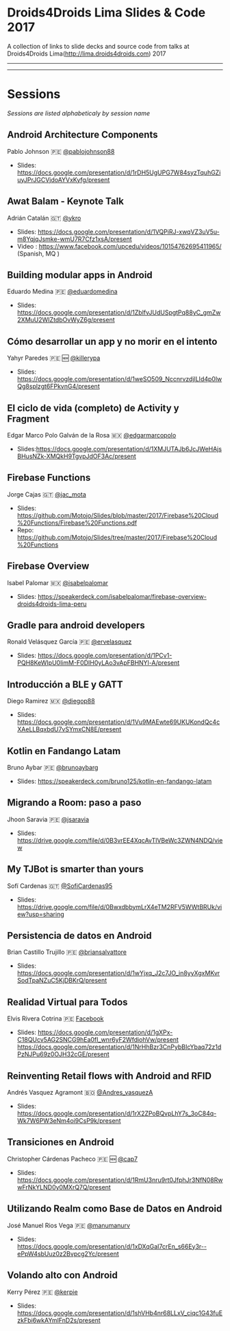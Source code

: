 Droids4Droids Lima Slides & Code 2017
==============

A collection of links to slide decks and source code from talks at Droids4Droids Lima(http://lima.droids4droids.com) 2017


-----


-----

# Sessions

_Sessions are listed alphabeticaly by session name_


## Android Architecture Components
Pablo Johnson :peru: [@pablojohnson88](https://twitter.com/pablojohnson88)

* Slides: https://docs.google.com/presentation/d/1rDH5UgUPG7W84syzTquhGZiuyJPrJGCVjdoAYVxKyfg/present


## Awat Balam - Keynote Talk
Adrián Catalán :guatemala: [@ykro](https://twitter.com/ykro)

* Slides: https://docs.google.com/presentation/d/1VQPiRJ-xwqVZ3uV5u-m8YqjqJsmke-wmU7R7Cfz1xsA/present
* Video : https://www.facebook.com/upcedu/videos/10154762695411965/  (Spanish, MQ )


## Building modular apps in Android
Eduardo Medina :peru: [@eduardomedina](https://twitter.com/eduardomedina)

* Slides: https://docs.google.com/presentation/d/1ZblfvJUdUSpgtPq88yC_gmZw2XMuU2WIZtdbOvWyZ6g/present


## Cómo desarrollar un app y no morir en el intento
Yahyr Paredes :peru: :new: [@killerypa](https://twitter.com/killerypa)

* Slides: https://docs.google.com/presentation/d/1weSO509_NccnrvzdjlLId4p0lwQg8splzgt6FPkvnG4/present


## El ciclo de vida (completo) de Activity y Fragment
Edgar Marco Polo Galván de la Rosa :mexico: [@edgarmarcopolo](https://twitter.com/edgarmarcopolo)

* Slides:https://docs.google.com/presentation/d/1XMJUTAJb6JcJWeHAjsBHusNZk-XMQkH9TgvpJdOF3Ac/present


## Firebase Functions	
Jorge Cajas :guatemala: [@jac_mota](https://twitter.com/jac_mota)

* Slides: https://github.com/Motojo/Slides/blob/master/2017/Firebase%20Cloud%20Functions/Firebase%20Functions.pdf
* Repo: https://github.com/Motojo/Slides/tree/master/2017/Firebase%20Cloud%20Functions


## Firebase Overview
Isabel Palomar :mexico: [@isabelpalomar](https://twitter.com/isabelpalomar)

* Slides:  https://speakerdeck.com/isabelpalomar/firebase-overview-droids4droids-lima-peru


## Gradle para android developers
Ronald Velásquez García :peru: [@ervelasquez](https://twitter.com/ervelasquez)

* Slides: https://docs.google.com/presentation/d/1PCv1-PQH8KeWIpU0limM-F0DIH0yLAo3vApFBHNYl-A/present

## Introducción a BLE y GATT
Diego Ramirez :mexico: [@diegop88](https://twitter.com/diegop88)

* Slides: https://docs.google.com/presentation/d/1Vu9MAEwte69UKUKondQc4cXAeLLBqxbdU7vSYmxCN8E/present

## Kotlin en Fandango Latam
Bruno Aybar :peru: [@brunoaybarg](https://twitter.com/brunoaybarg)

* Slides: https://speakerdeck.com/bruno125/kotlin-en-fandango-latam


## Migrando a Room: paso a paso
Jhoon Saravia :peru: [@jsaravia](https://twitter.com/jsaravia)

* Slides: https://drive.google.com/file/d/0B3vrEE4XqcAvTlVBeWc3ZWN4NDQ/view


## My TJBot is smarter than yours
Sofí Cardenas :guatemala: [@SofiCardenas95](https://twitter.com/SofiCardenas95)

* Slides: https://drive.google.com/file/d/0BwxdbbymLrX4eTM2RFV5WWtBRUk/view?usp=sharing


## Persistencia de datos en Android
Brian Castillo Trujillo :peru: [@briansalvattore](https://twitter.com/briansalvattore)

* Slides: https://docs.google.com/presentation/d/1wYjxq_J2c7JO_in8yyXgxMKvrSodTpaNZuC5KjDBKrQ/present


## Realidad Virtual para Todos
Elvis Rivera Cotrina :peru: [Facebook](https://www.facebook.com/elvis.rivera)
* Slides: https://docs.google.com/presentation/d/1gXPx-C18QUcv5AG2SNCG9hEa0fI_wnr6yF2WfdiohVw/present
          https://docs.google.com/presentation/d/1NrHhBzr3CnPybBIcYbaq72z1dPzNJPu69z0OJH32cGE/present


## Reinventing Retail flows with Android and RFID
Andrés Vasquez Agramont :bolivia: [@Andres_vasquezA](https://twitter.com/Andres_vasquezA)

* Slides: https://docs.google.com/presentation/d/1rX2ZPoBQvpLhY7s_3oC84q-Wk7W6PW3eNm4oi9CsP9k/present


## Transiciones en Android
Christopher Cárdenas Pacheco :peru: :new: [@cap7](https://twitter.com/cap7)

* Slides: https://docs.google.com/presentation/d/1RmU3nru9rt0JfphJr3NfN08RwwFrNkYLND0y0MXrQ7Q/present


## Utilizando Realm como Base de Datos en Android
José Manuel Rios Vega :peru: [@manumanurv](https://twitter.com/manumanurv)

* Slides: https://docs.google.com/presentation/d/1xDXqGaI7crEn_s66Ey3r--ePpW4sbUuz0z2Bvpcg2Yc/present


## Volando alto con Android
Kerry Pérez :peru: [@kerpie](https://twitter.com/kerpie)

* Slides:  https://docs.google.com/presentation/d/1shVHb4nr68LLxV_ciqc1G43fuEzkFbi6wkAYmlFnD2s/present
